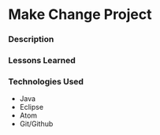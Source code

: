 # Make Change Project


### Description


### Lessons Learned


### Technologies Used
- Java
- Eclipse
- Atom
- Git/Github
